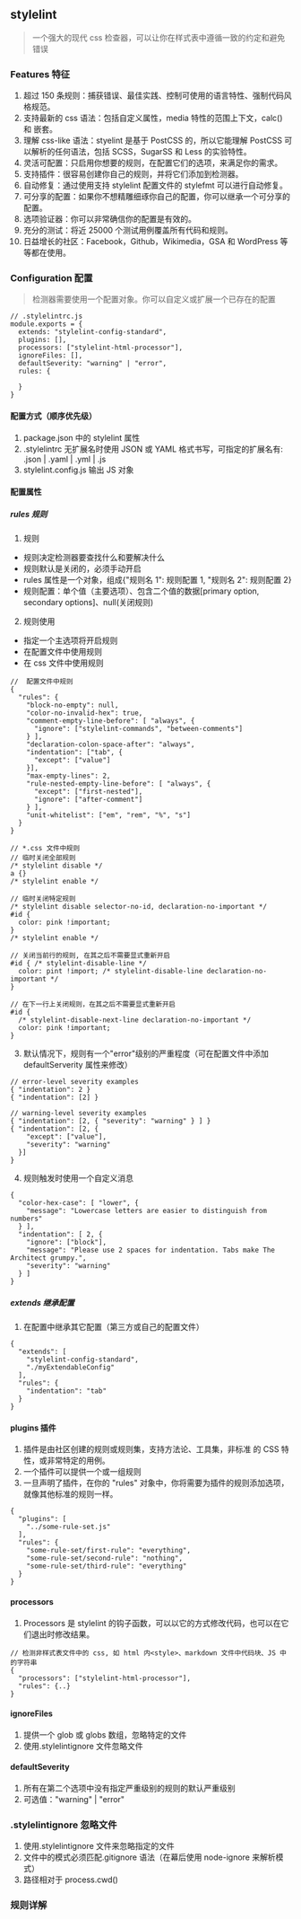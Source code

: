 ## stylelint

> 一个强大的现代 css 检查器，可以让你在样式表中遵循一致的约定和避免错误

### Features 特征

1.  超过 150 条规则：捕获错误、最佳实践、控制可使用的语言特性、强制代码风格规范。
2.  支持最新的 css 语法：包括自定义属性，media 特性的范围上下文，calc() 和 嵌套。
3.  理解 css-like 语法：styelint 是基于 PostCSS 的，所以它能理解 PostCSS 可以解析的任何语法，包括 SCSS，SugarSS 和 Less 的实验特性。
4.  灵活可配置：只启用你想要的规则，在配置它们的选项，来满足你的需求。
5.  支持插件：很容易创建你自己的规则，并将它们添加到检测器。
6.  自动修复：通过使用支持 stylelint 配置文件的 stylefmt 可以进行自动修复。
7.  可分享的配置：如果你不想精雕细琢你自己的配置，你可以继承一个可分享的配置。
8.  选项验证器：你可以非常确信你的配置是有效的。
9.  充分的测试：将近 25000 个测试用例覆盖所有代码和规则。
10. 日益增长的社区：Facebook，Github，Wikimedia，GSA 和 WordPress 等等都在使用。

### Configuration 配置

> 检测器需要使用一个配置对象。你可以自定义或扩展一个已存在的配置

```
// .stylelintrc.js
module.exports = {
  extends: "stylelint-config-standard",
  plugins: [],
  processors: ["stylelint-html-processor"],
  ignoreFiles: [],
  defaultSeverity: "warning" | "error",
  rules: {

  }
}
```

#### 配置方式（顺序优先级）

1.  package.json 中的 stylelint 属性
2.  .stylelintrc 无扩展名时使用 JSON 或 YAML 格式书写，可指定的扩展名有: .json | .yaml | .yml | .js
3.  stylelint.config.js 输出 JS 对象

#### 配置属性

##### rules 规则

1.  规则

* 规则决定检测器要查找什么和要解决什么
* 规则默认是关闭的，必须手动开启
* rules 属性是一个对象，组成{"规则名 1": 规则配置 1, "规则名 2": 规则配置 2}
* 规则配置：单个值（主要选项）、包含二个值的数据[primary option, secondary options]、null(关闭规则)

2.  规则使用

* 指定一个主选项将开启规则
* 在配置文件中使用规则
* 在 css 文件中使用规则

```
//  配置文件中规则
{
  "rules": {
    "block-no-empty": null,
    "color-no-invalid-hex": true,
    "comment-empty-line-before": [ "always", {
      "ignore": ["stylelint-commands", "between-comments"]
    } ],
    "declaration-colon-space-after": "always",
    "indentation": ["tab", {
      "except": ["value"]
    }],
    "max-empty-lines": 2,
    "rule-nested-empty-line-before": [ "always", {
      "except": ["first-nested"],
      "ignore": ["after-comment"]
    } ],
    "unit-whitelist": ["em", "rem", "%", "s"]
  }
}
```

```
// *.css 文件中规则
// 临时关闭全部规则
/* stylelint disable */
a {}
/* stylelint enable */

// 临时关闭特定规则
/* stylelint disable selector-no-id, declaration-no-important */
#id {
  color: pink !important;
}
/* stylelint enable */

// 关闭当前行的规则, 在其之后不需要显式重新开启
#id { /* stylelint-disable-line */
  color: pint !import; /* stylelint-disable-line declaration-no-important */
}

// 在下一行上关闭规则，在其之后不需要显式重新开启
#id {
  /* stylelint-disable-next-line declaration-no-important */
  color: pink !important;
}
```

3.  默认情况下，规则有一个"error"级别的严重程度（可在配置文件中添加 defaultServerity 属性来修改）

```
// error-level severity examples
{ "indentation": 2 }
{ "indentation": [2] }

// warning-level severity examples
{ "indentation": [2, { "severity": "warning" } ] }
{ "indentation": [2, {
    "except": ["value"],
    "severity": "warning"
  }]
}
```

4.  规则触发时使用一个自定义消息

```
{
  "color-hex-case": [ "lower", {
    "message": "Lowercase letters are easier to distinguish from numbers"
  } ],
  "indentation": [ 2, {
    "ignore": ["block"],
    "message": "Please use 2 spaces for indentation. Tabs make The Architect grumpy.",
    "severity": "warning"
  } ]
}
```

##### extends 继承配置

1.  在配置中继承其它配置（第三方或自己的配置文件）

```
{
  "extends": [
    "stylelint-config-standard",
    "./myExtendableConfig"
  ],
  "rules": {
    "indentation": "tab"
  }
}
```

#### plugins 插件

1.  插件是由社区创建的规则或规则集，支持方法论、工具集，非标准 的 CSS 特性，或非常特定的用例。
2.  一个插件可以提供一个或一组规则
3.  一旦声明了插件，在你的 "rules" 对象中，你将需要为插件的规则添加选项，就像其他标准的规则一样。

```
{
  "plugins": [
    "../some-rule-set.js"
  ],
  "rules": {
    "some-rule-set/first-rule": "everything",
    "some-rule-set/second-rule": "nothing",
    "some-rule-set/third-rule": "everything"
  }
}
```

#### processors

1.  Processors 是 stylelint 的钩子函数，可以以它的方式修改代码，也可以在它们退出时修改结果。

```
// 检测非样式表文件中的 css, 如 html 内<style>、markdown 文件中代码块、JS 中的字符串
{
  "processors": ["stylelint-html-processor"],
  "rules": {..}
}
```

#### ignoreFiles

1.  提供一个 glob 或 globs 数组，忽略特定的文件
2.  使用.stylelintignore 文件忽略文件

#### defaultSeverity

1.  所有在第二个选项中没有指定严重级别的规则的默认严重级别
2.  可选值："warning" | "error"

### .stylelintignore 忽略文件

1.  使用.stylelintignore 文件来忽略指定的文件
2.  文件中的模式必须匹配.gitignore 语法（在幕后使用 node-ignore 来解析模式）
3.  路径相对于 process.cwd()

### 规则详解
